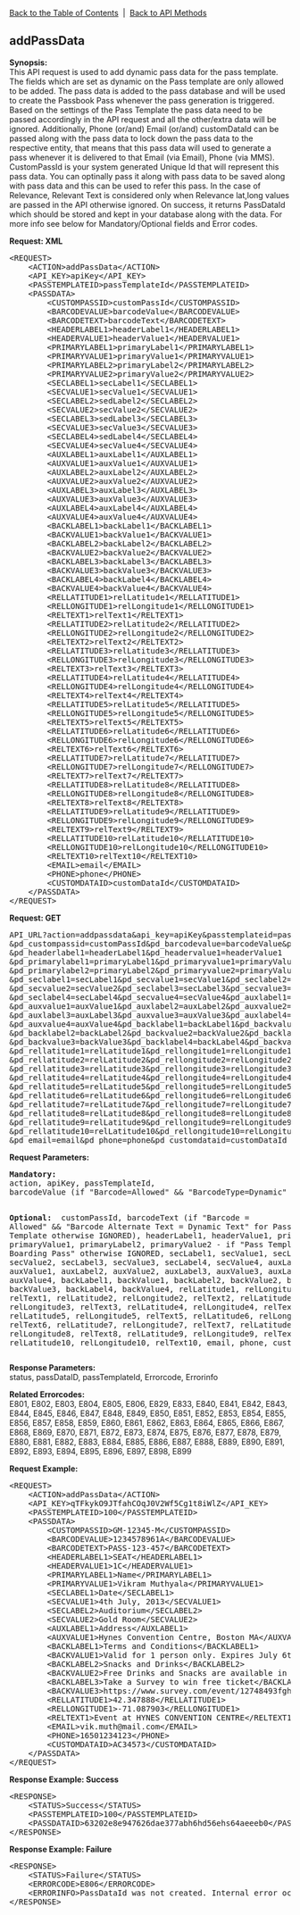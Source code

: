 <a href="/1.3/README.md">Back to the Table of Contents</a>&nbsp;&nbsp;|&nbsp;&nbsp;<a href="API_METHODS.md">Back to API Methods</a>
<h2>addPassData</h2>
<p><strong>Synopsis:</strong><br />
This API request is used to add dynamic pass data for the pass template. The fields which are set as dynamic on the Pass template are only allowed to be added. 
The pass data is added to the pass database and will be used to create the Passbook Pass whenever the pass generation is triggered.
Based on the settings of the Pass Template the pass data need to be passed accordingly in the API request and all the other/extra data will be ignored.
Additionally, Phone (or/and) Email (or/and) customDataId can be passed along with the pass data to lock down the pass data to the respective entity, that means that this 
pass data will used to generate a pass whenever it is delivered to that Email (via Email), Phone (via MMS). 
CustomPassId is your system generated Unique Id that will represent this pass data. You can optinally pass it along with pass data to be saved along with pass data and this can be used to refer this pass.
In the case of Relevance, Relevant Text is considered only when Relevance lat,long values are passed in the API otherwise ignored.
On success, it returns PassDataId which should be stored and kept in your database along with the data.
For more info see below for Mandatory/Optional fields and Error codes.</p>
<div><strong>Request: XML</strong></div>
<pre>&lt;REQUEST&gt;
    &lt;ACTION&gt;addPassData&lt;/ACTION&gt;
    &lt;API_KEY&gt;apiKey&lt;/API_KEY&gt;
    &lt;PASSTEMPLATEID&gt;passTemplateId&lt;/PASSTEMPLATEID&gt;
    &lt;PASSDATA&gt;
        &lt;CUSTOMPASSID&gt;customPassId&lt;/CUSTOMPASSID&gt;
        &lt;BARCODEVALUE&gt;barcodeValue&lt;/BARCODEVALUE&gt;
        &lt;BARCODETEXT&gt;barcodeText&lt;/BARCODETEXT&gt;
        &lt;HEADERLABEL1&gt;headerLabel1&lt;/HEADERLABEL1&gt;
        &lt;HEADERVALUE1&gt;headerValue1&lt;/HEADERVALUE1&gt;
        &lt;PRIMARYLABEL1&gt;primaryLabel1&lt;/PRIMARYLABEL1&gt;
        &lt;PRIMARYVALUE1&gt;primaryValue1&lt;/PRIMARYVALUE1&gt; 
        &lt;PRIMARYLABEL2&gt;primaryLabel2&lt;/PRIMARYLABEL2&gt;
        &lt;PRIMARYVALUE2&gt;primaryValue2&lt;/PRIMARYVALUE2&gt; 
        &lt;SECLABEL1&gt;secLabel1&lt;/SECLABEL1&gt;
        &lt;SECVALUE1&gt;secValue1&lt;/SECVALUE1&gt;
        &lt;SECLABEL2&gt;sedLabel2&lt;/SECLABEL2&gt;
        &lt;SECVALUE2&gt;secValue2&lt;/SECVALUE2&gt;
        &lt;SECLABEL3&gt;sedLabel3&lt;/SECLABEL3&gt;
        &lt;SECVALUE3&gt;secValue3&lt;/SECVALUE3&gt;
        &lt;SECLABEL4&gt;sedLabel4&lt;/SECLABEL4&gt;
        &lt;SECVALUE4&gt;secValue4&lt;/SECVALUE4&gt;
        &lt;AUXLABEL1&gt;auxLabel1&lt;/AUXLABEL1&gt;
        &lt;AUXVALUE1&gt;auxValue1&lt;/AUXVALUE1&gt;
        &lt;AUXLABEL2&gt;auxLabel2&lt;/AUXLABEL2&gt;
        &lt;AUXVALUE2&gt;auxValue2&lt;/AUXVALUE2&gt;
        &lt;AUXLABEL3&gt;auxLabel3&lt;/AUXLABEL3&gt;
        &lt;AUXVALUE3&gt;auxValue3&lt;/AUXVALUE3&gt;
        &lt;AUXLABEL4&gt;auxLabel4&lt;/AUXLABEL4&gt;
        &lt;AUXVALUE4&gt;auxValue4&lt;/AUXVALUE4&gt;
        &lt;BACKLABEL1&gt;backLabel1&lt;/BACKLABEL1&gt;
        &lt;BACKVALUE1&gt;backValue1&lt;/BACKVALUE1&gt;
        &lt;BACKLABEL2&gt;backLabel2&lt;/BACKLABEL2&gt;
        &lt;BACKVALUE2&gt;backValue2&lt;/BACKVALUE2&gt;
        &lt;BACKLABEL3&gt;backLabel3&lt;/BACKLABEL3&gt;
        &lt;BACKVALUE3&gt;backValue3&lt;/BACKVALUE3&gt;
        &lt;BACKLABEL4&gt;backLabel4&lt;/BACKLABEL4&gt;
        &lt;BACKVALUE4&gt;backValue4&lt;/BACKVALUE4&gt;
        &lt;RELLATITUDE1&gt;relLatitude1&lt;/RELLATITUDE1&gt;
        &lt;RELLONGITUDE1&gt;relLongitude1&lt;/RELLONGITUDE1&gt;
        &lt;RELTEXT1&gt;relText1&lt;/RELTEXT1&gt;
        &lt;RELLATITUDE2&gt;relLatitude2&lt;/RELLATITUDE2&gt;
        &lt;RELLONGITUDE2&gt;relLongitude2&lt;/RELLONGITUDE2&gt;
        &lt;RELTEXT2&gt;relText2&lt;/RELTEXT2&gt;
        &lt;RELLATITUDE3&gt;relLatitude3&lt;/RELLATITUDE3&gt;
        &lt;RELLONGITUDE3&gt;relLongitude3&lt;/RELLONGITUDE3&gt;
        &lt;RELTEXT3&gt;relText3&lt;/RELTEXT3&gt;
        &lt;RELLATITUDE4&gt;relLatitude4&lt;/RELLATITUDE4&gt;
        &lt;RELLONGITUDE4&gt;relLongitude4&lt;/RELLONGITUDE4&gt;
        &lt;RELTEXT4&gt;relText4&lt;/RELTEXT4&gt;
        &lt;RELLATITUDE5&gt;relLatitude5&lt;/RELLATITUDE5&gt;
        &lt;RELLONGITUDE5&gt;relLongitude5&lt;/RELLONGITUDE5&gt;
        &lt;RELTEXT5&gt;relText5&lt;/RELTEXT5&gt;
        &lt;RELLATITUDE6&gt;relLatitude6&lt;/RELLATITUDE6&gt;
        &lt;RELLONGITUDE6&gt;relLongitude6&lt;/RELLONGITUDE6&gt;
        &lt;RELTEXT6&gt;relText6&lt;/RELTEXT6&gt;
        &lt;RELLATITUDE7&gt;relLatitude7&lt;/RELLATITUDE7&gt;
        &lt;RELLONGITUDE7&gt;relLongitude7&lt;/RELLONGITUDE7&gt;
        &lt;RELTEXT7&gt;relText7&lt;/RELTEXT7&gt;
        &lt;RELLATITUDE8&gt;relLatitude8&lt;/RELLATITUDE8&gt;
        &lt;RELLONGITUDE8&gt;relLongitude8&lt;/RELLONGITUDE8&gt;
        &lt;RELTEXT8&gt;relText8&lt;/RELTEXT8&gt;
        &lt;RELLATITUDE9&gt;relLatitude9&lt;/RELLATITUDE9&gt;
        &lt;RELLONGITUDE9&gt;relLongitude9&lt;/RELLONGITUDE9&gt;
        &lt;RELTEXT9&gt;relText9&lt;/RELTEXT9&gt;
        &lt;RELLATITUDE10&gt;relLatitude10&lt;/RELLATITUDE10&gt;
        &lt;RELLONGITUDE10&gt;relLongitude10&lt;/RELLONGITUDE10&gt;
        &lt;RELTEXT10&gt;relText10&lt;/RELTEXT10&gt;
        &lt;EMAIL&gt;email&lt;/EMAIL&gt;
        &lt;PHONE&gt;phone&lt;/PHONE&gt;
        &lt;CUSTOMDATAID&gt;customDataId&lt;/CUSTOMDATAID&gt;
    &lt;/PASSDATA&gt;    
&lt;/REQUEST&gt;</pre>
<div><strong>Request: GET</strong></div>
<pre>API_URL?action=addpassdata&amp;api_key=apiKey&amp;passtemplateid=passTemplateId
&amp;pd_custompassid=customPassId&amp;pd_barcodevalue=barcodeValue&amp;pd_barcodetext=barcodeText
&amp;pd_headerlabel1=headerLabel1&amp;pd_headervalue1=headerValue1
&amp;pd_primarylabel1=primaryLabel1&amp;pd_primaryvalue1=primaryValue1
&amp;pd_primarylabel2=primaryLabel2&amp;pd_primaryvalue2=primaryValue2
&amp;pd_seclabel1=secLabel1&amp;pd_secvalue1=secValue1&amp;pd_seclabel2=secLabel2
&amp;pd_secvalue2=secValue2&amp;pd_seclabel3=secLabel3&amp;pd_secvalue3=secValue3
&amp;pd_seclabel4=secLabel4&amp;pd_secvalue4=secValue4&amp;pd_auxlabel1=auxLabel1
&amp;pd_auxvalue1=auxValue1&amp;pd_auxlabel2=auxLabel2&amp;pd_auxvalue2=auxValue2
&amp;pd_auxlabel3=auxLabel3&amp;pd_auxvalue3=auxValue3&amp;pd_auxlabel4=auxLabel4
&amp;pd_auxvalue4=auxValue4&amp;pd_backlabel1=backLabel1&amp;pd_backvalue1=backValue1
&amp;pd_backlabel2=backLabel2&amp;pd_backvalue2=backValue2&amp;pd_backlabel3=backLabel3
&amp;pd_backvalue3=backValue3&amp;pd_backlabel4=backLabel4&amp;pd_backvalue4=backValue4
&amp;pd_rellatitude1=relLatitude1&amp;pd_rellongitude1=relLongitude1&amp;pd_reltext1=relText1
&amp;pd_rellatitude2=relLatitude2&amp;pd_rellongitude2=relLongitude2&amp;pd_reltext2=relText2
&amp;pd_rellatitude3=relLatitude3&amp;pd_rellongitude3=relLongitude3&amp;pd_reltext3=relText3
&amp;pd_rellatitude4=relLatitude4&amp;pd_rellongitude4=relLongitude4&amp;pd_reltext4=relText4
&amp;pd_rellatitude5=relLatitude5&amp;pd_rellongitude5=relLongitude5&amp;pd_reltext5=relText5
&amp;pd_rellatitude6=relLatitude6&amp;pd_rellongitude6=relLongitude6&amp;pd_reltext6=relText6
&amp;pd_rellatitude7=relLatitude7&amp;pd_rellongitude7=relLongitude7&amp;pd_reltext7=relText7
&amp;pd_rellatitude8=relLatitude8&amp;pd_rellongitude8=relLongitude8&amp;pd_reltext8=relText8
&amp;pd_rellatitude9=relLatitude9&amp;pd_rellongitude9=relLongitude9&amp;pd_reltext9=relText9
&amp;pd_rellatitude10=relLatitude10&amp;pd_rellongitude10=relLongitude10&amp;pd_reltext10=relText10
&amp;pd_email=email&amp;pd_phone=phone&amp;pd_customdataid=customDataId</pre>

<div><strong>Request Parameters:</strong></div>
<pre><strong>Mandatory:</strong>
action, apiKey, passTemplateId,
barcodeValue (if "Barcode=Allowed" &amp;&amp; "BarcodeType=Dynamic" &amp;&amp; "BarcodeValueSource=Dynamic Value" for Pass Template otherwise IGNORED)

<strong>Optional: </strong>
customPassId,
barcodeText (if "Barcode = Allowed" &amp;&amp; "Barcode Alternate Text = Dynamic Text" for Pass Template otherwise IGNORED), 
headerLabel1, headerValue1, 
primaryLabel1, primaryValue1, 
primaryLabel2, primaryValue2 - if "Pass Template Type = Boarding Pass" otherwise IGNORED, 
secLabel1, secValue1, secLabel2, secValue2, secLabel3, secValue3, secLabel4, secValue4, 
auxLabel1, auxValue1, auxLabel2, auxValue2, auxLabel3, auxValue3, auxLabel4, auxValue4, 
backLabel1, backValue1, backLabel2, backValue2, backLabel3, backValue3, backLabel4, backValue4,
relLatitude1, relLongitude1, relText1,
relLatitude2, relLongitude2, relText2,
relLatitude3, relLongitude3, relText3,
relLatitude4, relLongitude4, relText4,
relLatitude5, relLongitude5, relText5,
relLatitude6, relLongitude6, relText6,
relLatitude7, relLongitude7, relText7,
relLatitude8, relLongitude8, relText8,
relLatitude9, relLongitude9, relText9,
relLatitude10, relLongitude10, relText10,
email, phone, customDataId </pre>
<strong>Response Parameters:</strong><br />
status, passDataID, passTemplateId, Errorcode, Errorinfo

<strong>Related Errorcodes: </strong><br />
E801, E802, E803, E804, E805, E806, E829, E833, E840, E841, E842, E843, E844, E845, E846, E847, E848, E849, E850, E851, E852, E853, E854, E855, E856, E857, E858, E859, E860, E861, E862, E863, E864, E865, E866, E867, E868, E869,
E870, E871, E872, E873, E874, E875, E876, E877, E878, E879, E880, E881, E882, E883, E884, E885, E886, E887, E888, E889, E890, E891, E892, E893, E894, E895, E896, E897, E898, E899

<div><strong>Request Example:</strong></div>
<pre>&lt;REQUEST&gt;
    &lt;ACTION&gt;addPassData&lt;/ACTION&gt;
    &lt;API_KEY&gt;qTFkykO9JTfahCOqJ0V2Wf5Cg1t8iWlZ&lt;/API_KEY&gt;
    &lt;PASSTEMPLATEID&gt;100&lt;/PASSTEMPLATEID&gt;
    &lt;PASSDATA&gt;
        &lt;CUSTOMPASSID&gt;GM-12345-M&lt;/CUSTOMPASSID&gt;
        &lt;BARCODEVALUE&gt;1234578961A&lt;/BARCODEVALUE&gt;
        &lt;BARCODETEXT&gt;PASS-123-457&lt;/BARCODETEXT&gt;
        &lt;HEADERLABEL1&gt;SEAT&lt;/HEADERLABEL1&gt;
        &lt;HEADERVALUE1&gt;1C&lt;/HEADERVALUE1&gt;
        &lt;PRIMARYLABEL1&gt;Name&lt;/PRIMARYLABEL1&gt;
        &lt;PRIMARYVALUE1&gt;Vikram Muthyala&lt;/PRIMARYVALUE1&gt; 
        &lt;SECLABEL1&gt;Date&lt;/SECLABEL1&gt;
        &lt;SECVALUE1&gt;4th July, 2013&lt;/SECVALUE1&gt;
        &lt;SECLABEL2&gt;Auditorium&lt;/SECLABEL2&gt;
        &lt;SECVALUE2&gt;Gold Room&lt;/SECVALUE2&gt;
        &lt;AUXLABEL1&gt;Address&lt;/AUXLABEL1&gt;
        &lt;AUXVALUE1&gt;Hynes Convention Centre, Boston MA&lt;/AUXVALUE1&gt;
        &lt;BACKLABEL1&gt;Terms and Conditions&lt;/BACKLABEL1&gt;
        &lt;BACKVALUE1&gt;Valid for 1 person only. Expires July 6th, 2013. Valid ID required if requested.&lt;/BACKVALUE1&gt;
        &lt;BACKLABEL2&gt;Snacks and Drinks&lt;/BACKLABEL2&gt;
        &lt;BACKVALUE2&gt;Free Drinks and Snacks are available in the main lobby.&lt;/BACKVALUE2&gt;
        &lt;BACKLABEL3&gt;Take a Survey to win free ticket&lt;/BACKLABEL3&gt;
        &lt;BACKVALUE3&gt;https://www.survey.com/event/12748493fgh/&lt;/BACKVALUE3&gt;
        &lt;RELLATITUDE1&gt;42.347888&lt;/RELLATITUDE1&gt;
        &lt;RELLONGITUDE1&gt;-71.087903&lt;/RELLONGITUDE1&gt;
        &lt;RELTEXT1&gt;Event at HYNES CONVENTION CENTRE&lt;/RELTEXT1&gt;
        &lt;EMAIL&gt;vik.muth@mail.com&lt;/EMAIL&gt;
        &lt;PHONE&gt;16501234123&lt;/PHONE&gt;
        &lt;CUSTOMDATAID&gt;AC34573&lt;/CUSTOMDATAID&gt;
    &lt;/PASSDATA&gt;    
&lt;/REQUEST&gt;</pre>
<div><strong>Response Example: Success</strong></div>
<pre>&lt;RESPONSE&gt;
    &lt;STATUS&gt;Success&lt;/STATUS&gt;
    &lt;PASSTEMPLATEID&gt;100&lt;/PASSTEMPLATEID&gt;
    &lt;PASSDATAID&gt;63202e8e947626dae377abh6hd56ehs64aeeeb0&lt;/PASSDATAID&gt;
&lt;/RESPONSE&gt;</pre>
<div><strong>Response Example: Failure</strong></div>
<pre>&lt;RESPONSE&gt;
    &lt;STATUS&gt;Failure&lt;/STATUS&gt;
    &lt;ERRORCODE&gt;E806&lt;/ERRORCODE&gt;
    &lt;ERRORINFO&gt;PassDataId was not created. Internal error occurred.&lt;/ERRORINFO&gt;
&lt;/RESPONSE&gt;</pre>
